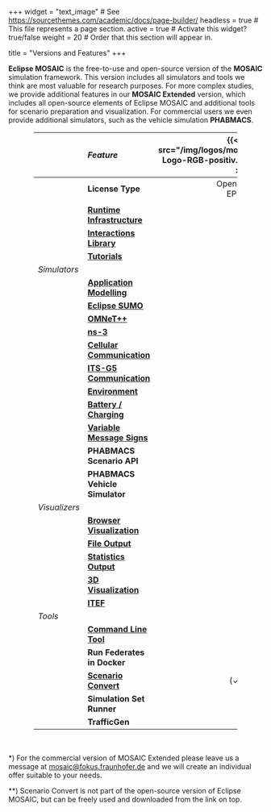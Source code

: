 +++
widget = "text_image"  # See https://sourcethemes.com/academic/docs/page-builder/
headless = true  # This file represents a page section.
active = true  # Activate this widget? true/false
weight = 20  # Order that this section will appear in.

title = "Versions and Features"
+++

<style>
table {
    width: 80%;
    margin: 1rem auto 3rem auto;
}
@media screen and (max-width: 576px) {
  table {
    width: 100%;
    margin: 0;
  }
}
table th:first-of-type {
    width: 10%;
}
table th:nth-of-type(2) {
    width: 33%;
}
table th:nth-of-type(3) {
    width: 30%;
    text-align: center;
}
table th:nth-of-type(4) {
    width: 30%;
    text-align: center;
}
</style>

**Eclipse MOSAIC** is the free-to-use and open-source version of the **MOSAIC** simulation framework. This version
includes all simulators and tools we think are most valuable for research purposes. For more complex studies, we provide additional
features in our **MOSAIC Extended** version, which includes all open-source elements of Eclipse MOSAIC and additional tools for scenario
preparation and visualization. For commercial users we even provide additional simulators, such as the vehicle simulation **PHABMACS**.

|  | *Feature*                 | {{< img src="/img/logos/mosaic/EclipseMOSAIC-Logo-RGB-positiv.svg" width="220px" >}} | {{< img src="/img/logos/mosaic/MOSAICExtended-Logo-RGB-positiv.svg" width="220px" >}} |
|:-|:--------------------------|:-------------:|:---------------:|
|  |**License Type**           | Open Source <br> EPL 2.0|Commercial*|
|  |||||| 
|  | **[Runtime Infrastructure](/docs/extending_mosaic)**                   |**✓**|**✓**|
|  | **[Interactions Library](/docs/extending_mosaic/interactions)**        |**✓**|**✓**|
|  | **[Tutorials](/tutorials/)**                                           |**✓**|**✓**|
|*Simulators*||||| 
|  | **[Application Modelling](/docs/simulators/application_simulator)**    |**✓**|**✓**|
|  | **[Eclipse SUMO](/docs/simulators/traffic_simulator_sumo)**            |**✓**|**✓**|
|  | **[OMNeT++](/docs/simulators/network_simulator_omnetpp)**              |**✓**|**✓**|
|  | **[ns-3](/docs/simulators/network_simulator_ns3)**                     |**✓**|**✓**|
|  | **[Cellular Communication](/docs/simulators/network_simulator_cell)**  |**✓**|**✓**| 
|  | **[ITS-G5 Communication](/docs/simulators/network_simulator_sns)**     |**✓**|**✓**|
|  | **[Environment](/docs/simulators/environment_simulator)**              |**✓**|**✓**|
|  | **[Battery / Charging](/docs/simulators/battery_simulator)**           | -   |**✓**|
|  | **[Variable Message Signs](/docs/simulators/vms_simulator)**           | -   |**✓**|
|  | **PHABMACS Scenario API**                                              |**✓**|**✓**|
|  | **PHABMACS Vehicle Simulator**                                         | -   |**✓**|
|*Visualizers*||||| 
|  | **[Browser Visualization](/docs/visualization)**                       |**✓**|**✓**|
|  | **[File Output](/docs/visualization/filevis)**                         |**✓**|**✓**|
|  | **[Statistics Output](/docs/visualization/statistics)**                | -   |**✓**|
|  | **[3D Visualization](docs/visualization/phabmap)**                     | -   |**✓**|
|  | **[ITEF](/docs/visualization/itef)**                                   | -   |**✓**|
|*Tools* |||||| 
|  | **[Command Line Tool](/docs/getting_started/run_mosaic)**              |**✓**|**✓**|
|  | **Run Federates in Docker**                                            |**✓**|**✓**|
|  | **[Scenario Convert](/docs/building_scenarios/scenario_convert)**      |(✓)**|**✓**|
|  | **Simulation Set Runner**                                              | -   |**✓**|
|  | **TrafficGen**                                                         | -   |**✓**|

*) For the commercial version of MOSAIC Extended please leave us a message at mosaic@fokus.fraunhofer.de and we will 
create an individual offer suitable to your needs.

**) Scenario Convert is not part of the open-source version of Eclipse MOSAIC, but can be freely used and downloaded 
    from the link on top.